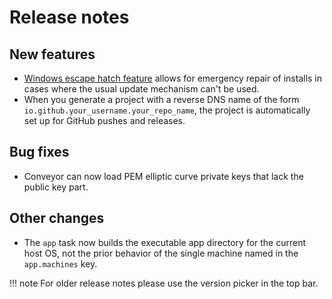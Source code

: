 # Release notes

## New features

* [Windows escape hatch feature](configs/escape-hatch.md) allows for emergency repair of installs in cases where the usual update mechanism can't be used. 
* When you generate a project with a reverse DNS name of the form `io.github.your_username.your_repo_name`, the project is automatically set up for GitHub pushes and releases. 

## Bug fixes

* Conveyor can now load PEM elliptic curve private keys that lack the public key part.

## Other changes

* The `app` task now builds the executable app directory for the current host OS, not the prior behavior of the single machine named in the
  `app.machines` key.

!!! note 
    For older release notes please use the version picker in the top bar.
